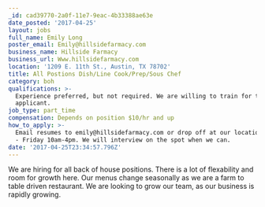 ```yaml
---
_id: cad39770-2a0f-11e7-9eac-4b33388ae63e
date_posted: '2017-04-25'
layout: jobs
full_name: Emily Long
poster_email: Emily@hillsidefarmacy.com
business_name: Hillside Farmacy
business_url: Www.hillsidefarmacy.com
location: '1209 E. 11th St., Austin, TX 78702'
title: All Postions Dish/Line Cook/Prep/Sous Chef
category: boh
qualifications: >-
  Experience preferred, but not required. We are willing to train for the right
  applicant.
job_type: part_time
compensation: Depends on position $10/hr and up
how_to_apply: >-
  Email resumes to emily@hillsidefarmacy.com or drop off at our location Monday
  - Friday 10am-4pm. We will interview on the spot when we can.
date: '2017-04-25T23:34:57.796Z'
---
```

We are hiring for all back of house positions. There is a lot of flexability and room for growth here. Our menus change seasonally as we are a farm to table driven restaurant. We are looking to grow our team, as our business is rapidly growing.
